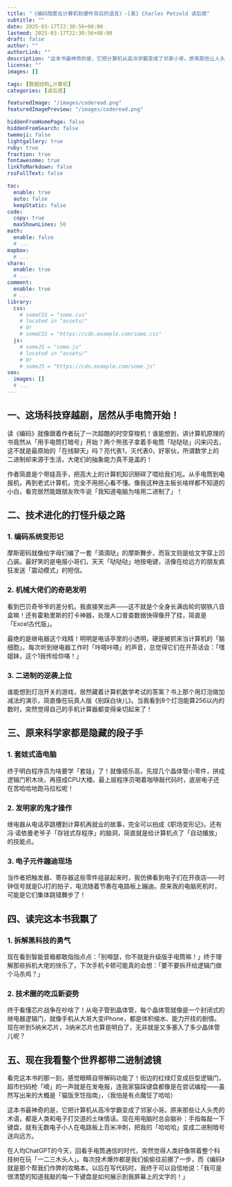 ```yaml
---
title: "《编码隐匿在计算机软硬件背后的语言》-[美] Charles Petzold 读后感"
subtitle: ""
date: 2025-03-17T22:30:56+08:00
lastmod: 2025-03-17T22:30:56+08:00
draft: false
author: ""
authorLink: ""
description: "这本书最神奇的是，它把计算机从高冷学霸变成了邻家小哥。原来那些让人头秃的术语，都是人类和电子打交道的土味情话。现在用电脑时总会脑补：手指每敲一下键盘，就有无数电子小人在电路板上百米冲刺，把我的「哈哈哈」变成二进制暗号送向远方。"
license: ""
images: []

tags: [数据结构,计算机]
categories: [读后感]

featuredImage: "/images/coderead.png"
featuredImagePreview: "/images/coderead.png"

hiddenFromHomePage: false
hiddenFromSearch: false
twemoji: false
lightgallery: true
ruby: true
fraction: true
fontawesome: true
linkToMarkdown: false
rssFullText: false

toc:
  enable: true
  auto: false
  keepStatic: false
code:
  copy: true
  maxShownLines: 50
math:
  enable: false
  # ...
mapbox:
  # ...
share:
  enable: true
  # ...
comment:
  enable: true
  # ...
library:
  css:
    # someCSS = "some.css"
    # located in "assets/"
    # Or
    # someCSS = "https://cdn.example.com/some.css"
  js:
    # someJS = "some.js"
    # located in "assets/"
    # Or
    # someJS = "https://cdn.example.com/some.js"
seo:
  images: []
  # ...
---
```


<!--more-->
[//]: # (添加 <!--more--> 摘要分割符来拆分文章生成摘要. 摘要分隔符之前的内容将用作该文章的摘要.建议填写description属性，这里留空)

## 一、这场科技穿越剧，居然从手电筒开始！
读《编码》就像跟着作者玩了一次超酷的时空穿梭机！谁能想到，讲计算机原理的书竟然从「用手电筒打暗号」开始？两个熊孩子拿着手电筒「哒哒哒」闪来闪去，这不就是最原始的「在线聊天」吗？亮代表1，灭代表0，好家伙，所谓数学上的二进制却来源于生活，大佬们的抽象能力真不是盖的！

作者简直是个带娃高手，把高大上的计算机知识掰碎了喂给我们吃。从手电筒到电报机，再到老式计算机，完全不用担心看不懂。像我这种连主板长啥样都不知道的小白，看完居然能跟朋友吹牛说「我知道电脑为啥用二进制了」！

## 二、技术进化的打怪升级之路
### 1. 编码系统变形记
摩斯密码就像给字母们编了一套「滴滴哒」的摩斯舞步，而盲文则是给文字穿上凹凸装。最好笑的是电报小哥们，天天「哒哒哒」地按电键，活像在给远方的朋友疯狂发送「震动模式」的短信。

### 2. 机械大佬们的奇葩发明
看到巴贝奇爷爷的差分机，我直接笑出声——这不就是个全身长满齿轮的钢铁八音盒嘛！还有霍勒里斯的打卡神器，处理人口普查数据快得像开了挂，简直是「Excel古代版」。

最绝的是继电器这个戏精！明明是电话亭里的小透明，硬是被抓来当计算机的「脑细胞」。每次听到继电器工作时「咔嗒咔嗒」的声音，总觉得它们在开茶话会：「嘿姐妹，这个1我传给你咯！」

### 3. 二进制的逆袭上位
谁能想到灯泡开关的游戏，居然藏着计算机数学考试的答案？书上那个用灯泡做加减法的演示，简直像在玩真人版《别踩白块儿》。当我看到8个灯泡能算256以内的数时，突然觉得自己的手机计算器都变得亲切起来了！

## 三、原来科学家都是隐藏的段子手
### 1. 套娃式造电脑
终于明白程序员为啥要学「套娃」了！就像搭乐高，先捏几个晶体管小零件，拼成逻辑门积木块，再搭成CPU大楼。最上层程序员喝着咖啡敲代码时，底层电子还在苦哈哈地跑马拉松呢！

### 2. 发明家的鬼才操作
继电器从电话亭跳槽到计算机再就业的故事，完全可以拍成《职场变形记》。还有冯·诺依曼老爷子「存钱式存程序」的脑洞，简直就是给计算机点了「自动播放」的技能点。

### 3. 电子元件蹦迪现场
当作者把触发器、寄存器这些零件组装起来时，我仿佛看到电子们在开夜店——时钟信号就是DJ打的拍子，电流随着节奏在电路板上蹦迪。原来我的电脑死机时，可能是它们集体跳错舞步了！

## 四、读完这本书我飘了
### 1. 拆解黑科技的勇气
现在看到智能音箱都敢指指点点：「别嘚瑟，你不就是升级版手电筒嘛！」终于理解那些拆机大佬的快乐了，下次手机卡顿可能真的会想：「要不要拆开给逻辑门做个马杀鸡？」

### 2. 技术圈的吃瓜新姿势
终于看懂芯片战争在吵啥了！从电子管到晶体管，每个晶体管就像是一个封闭式的继电器逻辑门，就像手机从大哥大变iPhone，都是体积缩水、能力开挂的剧情。现在听到5纳米芯片，3纳米芯片也算是明白了，无非就是又多塞入了多少晶体管儿呢？

## 五、现在我看整个世界都带二进制滤镜
看完这本书的那一刻，感觉眼睛自带解码功能了！街边的红绿灯变成巨型逻辑门，超市扫码枪「嘀」的一声就是在发电报，连我家猫踩键盘都像是在尝试编程——虽然写出来的大概是「猫饭烹饪指南」，（我怕是有点魔怔了哈哈）

这本书最神奇的是，它把计算机从高冷学霸变成了邻家小哥。原来那些让人头秃的术语，都是人类和电子打交道的土味情话。现在用电脑时总会脑补：手指每敲一下键盘，就有无数电子小人在电路板上百米冲刺，把我的「哈哈哈」变成二进制暗号送向远方。

在人均ChatGPT的今天，回看手电筒通信的时代，突然觉得人类好像带着整个科技树在玩「一二三木头人」。每次技术爆炸都是我们偷偷往前挪了一步，而《编码》就是那个帮我们作弊的攻略本。以后在写代码时，我终于可以自信地说：「我可是很清楚的知道我敲的每一下键盘是如何展示到我屏幕上的文字的！」
